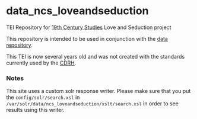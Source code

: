 # data_ncs_loveandseduction
TEI Repository for [19th Century Studies](ncsmodules.unl.edu) Love and Seduction project

This repository is intended to be used in conjunction with the [data repository](https://github.com/CDRH/data).

This TEI is now several years old and was not created with the standards currently used by the [CDRH](cdrh.unl.edu).

### Notes

This site uses a custom solr response writer.  Please make sure that you put the `config/solr/search.xsl` in `/var/solr/data/ncs_loveandseduction/xslt/search.xsl` in order to see results using this writer.
